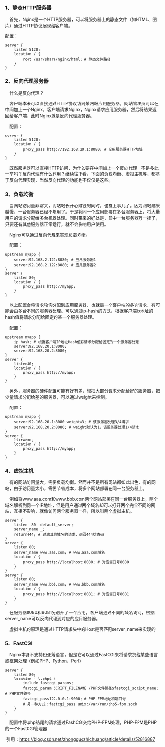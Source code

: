 ### 1、静态HTTP服务器

&emsp;首先，Nginx是一个HTTP服务器，可以将服务器上的静态文件（如HTML、图片）通过HTTP协议展现给客户端。

配置：

```
server {
    listen 5120;
    location / {
        root /usr/share/nginx/html; # 静态文件路径
    }
}
```

### 2、反向代理服务器

&emsp;什么是反向代理？

&emsp;客户端本来可以直接通过HTTP协议访问某网站应用服务器，网站管理员可以在中间加上一个Nginx，客户端请求Nginx，Nginx请求应用服务器，然后将结果返回给客户端，此时Nginx就是反向代理服务器。

&emsp;配置：

```
server {
    listen 5120;
    location / {
        proxy_pass http://192.168.20.1:8080; # 应用服务器HTTP地址
    }
}
```

&emsp;既然服务器可以直接HTTP访问，为什么要在中间加上一个反向代理，不是多此一举吗？反向代理有什么作用？继续往下看，下面的负载均衡、虚拟主机等，都基于反向代理实现，当然反向代理的功能也不仅仅是这些。

### 3、负载均衡

&emsp;当网站访问量非常大，网站站长开心赚钱的同时，也摊上事儿了。因为网站越来越慢，一台服务器已经不够用了。于是将同一个应用部署在多台服务器上，将大量用户的请求分配给多台机器处理。同时带来的好处是，其中一台服务器万一挂了，只要还有其他服务器正常运行，就不会影响用户使用。

&emsp;Nginx可以通过反向代理来实现负载均衡。

&emsp;配置：

```
upstream myapp {
    server192.168.2.121:8080; # 应用服务器1
    server192.168.2.122:8080; # 应用服务器2
}
server {
    listen 80;
    location / {
        proxy_pass http://myapp;
    }
}
```

&emsp;以上配置会将请求轮询分配到应用服务器，也就是一个客户端的多次请求，有可能会由多台不同的服务器处理。可以通过ip-hash的方式，根据客户端ip地址的hash值将请求分配给固定的某一个服务器处理。

&emsp;配置：

```
upstream myapp {
    ip_hash; # 根据客户端IP地址Hash值将请求分配给固定的一个服务器处理
    server192.168.20.1:8080;
    server192.168.20.2:8080;
}
server {
    listen80;
    location / {
        proxy_pass http://myapp;
    }
}
```

&emsp;另外，服务器的硬件配置可能有好有差，想把大部分请求分配给好的服务器，把少量请求分配给差的服务器，可以通过weight来控制。 

&emsp;配置：

```
upstream myapp {
    server192.168.20.1:8080 weight=3; # 该服务器处理3/4请求
    server192.168.20.2:8080; # weight默认为1，该服务器处理1/4请求
}
server {
    listen80;
    location / {
        proxy_pass http://myapp;
    }
}
```

### 4、虚拟主机

&emsp;有的网站访问量大，需要负载均衡。然而并不是所有网站都如此出色，有的网站，由于访问量太小，需要节省成本，将多个网站部署在同一台服务器上。

&emsp;例如将www.aaa.com和www.bbb.com两个网站部署在同一台服务器上，两个域名解析到同一个IP地址，但是用户通过两个域名却可以打开两个完全不同的网站，互相不影响，就像访问两个服务器一样，所以叫两个虚拟主机。

```
server {
    listen  80  default_server;
    server_name _;
    return444; # 过滤其他域名的请求，返回444状态码
}
server {
    listen 80;
    server_name www.aaa.com; # www.aaa.com域名
    location / {
        proxy_pass http://localhost:8080; # 对应端口号8080
    }
}
server {
    listen 80;
    server_name www.bbb.com; # www.bbb.com域名
    location / {
        proxy_pass http://localhost:8081; # 对应端口号8081
    }
}
```

&emsp;在服务器8080和8081分别开了一个应用，客户端通过不同的域名访问，根据server_name可以反向代理到对应的应用服务器。

&emsp;虚拟主机的原理是通过HTTP请求头中的Host是否匹配server_name来实现的

### 5、FastCGI

&emsp;Nginx本身不支持[PHP](http://www.2cto.com/kf/web/php/)等语言，但是它可以通过FastCGI来将请求扔给某些语言或框架处理（例如PHP、[Python](http://www.2cto.com/kf/web/Python/)、Perl）

```
server {
    listen 80;
    location ~ \.php$ {
        include fastcgi_params;
        fastcgi_param SCRIPT_FILENAME /PHP文件路径$fastcgi_script_name; # PHP文件路径
        fastcgi_pass127.0.0.1:9000; # PHP-FPM地址和端口号
        # 另一种方式：fastcgi_pass unix:/var/run/php5-fpm.sock;
    }
}
```

&emsp;配置中将.php结尾的请求通过FashCGI交给PHP-FPM处理，PHP-FPM是PHP的一个FastCGI管理器

​	引用：https://blog.csdn.net/zhongguozhichuang/article/details/52816887